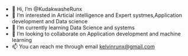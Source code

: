- 👋 Hi, I’m @KudakwasheRunx
- 👀 I’m interested in Articial intelligence and Expert systmes,Application development and Data science
- 🌱 I’m currently learning Data Science and systems
- 💞️ I’m looking to collaborate on Application development and machine learning
- 📫 You can reach me through email kelvinrunx@gmail.com

<!---
KudakwasheRunx/KudakwasheRunx is a ✨ special ✨ repository because its `README.md` (this file) appears on your GitHub profile.
You can click the Preview link to take a look at your changes.
--->
